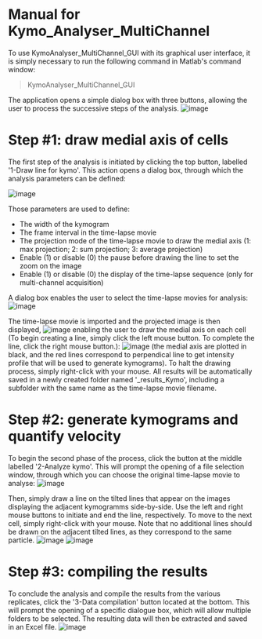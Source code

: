 # Manual for Kymo_Analyser_MultiChannel 

To use KymoAnalyser_MultiChannel_GUI with its graphical user interface, it is simply necessary to run the following command in Matlab's command window: 
> KymoAnalyser_MultiChannel_GUI

The application opens a simple dialog box with three buttons, allowing the user to process the successive steps of the analysis.
![image](https://github.com/user-attachments/assets/108da975-1d85-42f4-bc96-afdd7d599a12)

# Step #1: draw medial axis of cells
The first step of the analysis is initiated by clicking the top button, labelled '1-Draw line for kymo'. This action opens a dialog box, through which the analysis parameters can be defined:

![image](https://github.com/user-attachments/assets/bfbbe9ae-0c2b-4511-ac63-19327c6a09d9)

Those parameters are used to define:
* The width of the kymogram
* The frame interval in the time-lapse movie
* The projection mode of the time-lapse movie to draw the medial axis (1: max projection; 2: sum projection; 3: average projection)
* Enable (1) or disable (0) the pause before drawing the line to set the zoom on the image
* Enable (1) or disable (0) the display of the time-lapse sequence (only for multi-channel acquisition)

A dialog box enables the user to select the time-lapse movies for analysis:
![image](https://github.com/user-attachments/assets/365533a5-9760-4839-abe4-8e071d243afc)

The time-lapse movie is imported and the projected image is then displayed, 
![image](https://github.com/user-attachments/assets/24bb50b4-5666-48a2-a79b-0ba78185c447)
enabling the user to draw the medial axis on each cell (To begin creating a line, simply click the left mouse button. To complete the line, click the right mouse button.):
![image](https://github.com/user-attachments/assets/d994b357-5fe3-4efb-9d12-50ea7303d099)
(the medial axis are plotted in black, and the red lines correspond to perpendical line to get intensity profile that will be used to generate kymograms). To halt the drawing process, simply right-click with your mouse.
All results will be automatically saved in a newly created folder named '_results_Kymo', including a subfolder with the same name as the time-lapse movie filename.


# Step #2: generate kymograms and quantify velocity

To begin the second phase of the process, click the button at the middle labelled '2-Analyze kymo'. This will prompt the opening of a file selection window, through which you can choose the original time-lapse movie to analyse:
![image](https://github.com/user-attachments/assets/8680818a-a7af-492c-a2cc-2c7a8022c575)

Then, simply draw a line on the tilted lines that appear on the images displaying the adjacent kymogramms side-by-side. Use the left and right mouse buttons to initiate and end the line, respectively. To move to the next cell, simply right-click with your mouse. Note that no additional lines should be drawn on the adjacent tilted lines, as they correspond to the same particle. 
![image](https://github.com/user-attachments/assets/13136e96-7b26-4af1-864a-3d0a49300f8b)
![image](https://github.com/user-attachments/assets/4ef7de79-a8cd-40b3-9c02-83b12d8cc39d)

# Step #3: compiling the results 

To conclude the analysis and compile the results from the various replicates, click the '3-Data compilation' button located at the bottom. This will prompt the opening of a specific dialogue box, which will allow multiple folders to be selected. The resulting data will then be extracted and saved in an Excel file.
![image](https://github.com/user-attachments/assets/c4f33f9e-9642-4587-a544-f231ce619510)







